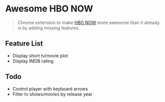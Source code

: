 # Awesome HBO NOW
> Chrome extension to make [HBO NOW](https://www.hbonow.com/) more awesome than it already is by adding missing features.

## Feature List
* Display short tv/movie plot
* Display IMDB rating

## Todo
* Control player with keyboard arrows
* Filter tv shows/movies by release year